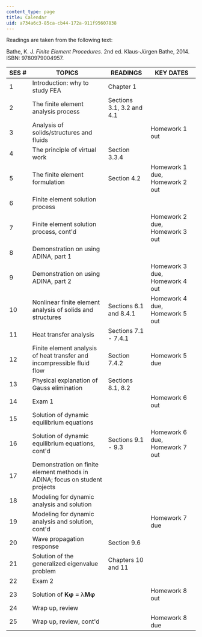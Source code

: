 ```yaml
---
content_type: page
title: Calendar
uid: a734a6c3-85ca-cb44-172a-911f95607838
---
```


Readings are taken from the following text:

Bathe, K. J. _Finite Element Procedures_. 2nd ed. Klaus-Jürgen Bathe, 2014. ISBN: 9780979004957.

| SES # | TOPICS | READINGS | KEY DATES |
| --- | --- | --- | --- |
| 1 | Introduction: why to study FEA | Chapter 1 | &nbsp; |
| 2 | The finite element analysis process | Sections 3.1, 3.2 and 4.1 | &nbsp; |
| 3 | Analysis of solids/structures and fluids | &nbsp; | Homework 1 out |
| 4 | The principle of virtual work | Section 3.3.4 | &nbsp; |
| 5 | The finite element formulation | Section 4.2 | Homework 1 due, Homework 2 out |
| 6 | Finite element solution process | &nbsp; |
| 7 | Finite element solution process, cont'd | &nbsp; | Homework 2 due, Homework 3 out |
| 8 | Demonstration on using ADINA, part 1 | &nbsp; |
| 9 | Demonstration on using ADINA, part 2 | &nbsp; | Homework 3 due, Homework 4 out |
| 10 | Nonlinear finite element analysis of solids and structures | Sections 6.1 and 8.4.1 | Homework 4 due, Homework 5 out |
| 11 | Heat transfer analysis | Sections 7.1 - 7.4.1 | &nbsp; |
| 12 | Finite element analysis of heat transfer and incompressible fluid flow | Section 7.4.2 | Homework 5 due |
| 13 | Physical explanation of Gauss elimination | Sections 8.1, 8.2 | &nbsp; |
| 14 | Exam 1 | &nbsp; | Homework 6 out |
| 15 | Solution of dynamic equilibrium equations | &nbsp; |
| 16 | Solution of dynamic equilibrium equations, cont'd | Sections 9.1 - 9.3 | Homework 6 due, Homework 7 out |
| 17 | Demonstration on finite element methods in ADINA; focus on student projects | &nbsp; |
| 18 | Modeling for dynamic analysis and solution | &nbsp; |
| 19 | Modeling for dynamic analysis and solution, cont'd | &nbsp; | Homework 7 due |
| 20 | Wave propagation response | Section 9.6 | &nbsp; |
| 21 | Solution of the generalized eigenvalue problem | Chapters 10 and 11 | &nbsp; |
| 22 | Exam 2 | &nbsp; |
| 23 | Solution of **Kφ =** λ**Mφ** | &nbsp; | Homework 8 out |
| 24 | Wrap up, review | &nbsp; |
| 25 | Wrap up, review, cont'd | &nbsp; | Homework 8 due